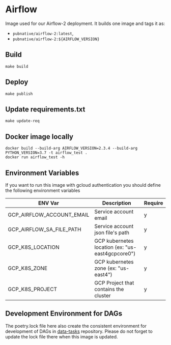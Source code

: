 # Airflow

Image used for our Airflow-2 deployment.
It builds one image and tags it as:

- `pubnative/airflow-2:latest`,
- `pubnative/airflow-2:${AIRFLOW_VERSION}`

## Build

`make build`

## Deploy

`make publish`

## Update requirements.txt

`make update-req`

## Docker image locally

``` 
docker build --build-arg AIRFLOW_VERSION=2.3.4 --build-arg PYTHON_VERSION=3.7 -t airflow_test .
docker run airflow_test -h
```

## Environment Variables

If you want to run this image with gcloud authentication you should define the following environment variables 


|         ENV Var           |                    Description                   | Require | 
|---------------------------|--------------------------------------------------|---------|
| GCP_AIRFLOW_ACCOUNT_EMAIL | Service account email                            |    y    |
| GCP_AIRFLOW_SA_FILE_PATH  | Service account json file's path                 |    y    |
| GCP_K8S_LOCATION          | GCP kubernetes location (ex: "us-east4gcpcore0") |    y    |
| GCP_K8S_ZONE              | GCP kubernetes zone (ex: "us-east4")              |    y    |
| GCP_K8S_PROJECT           | GCP Project that contains the cluster            |    y    |

## Development Environment for DAGs
The poetry.lock file here also create the consistent environment for development of DAGs in [data-tasks](https://github.com/pubnative/data-tasks/tree/master/airflow-2)
repository. Please do not forget to update the lock file there when this image is updated.